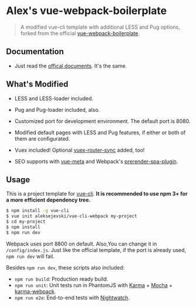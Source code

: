 # Alex's vue-webpack-boilerplate

> A modified vue-cli template with additional LESS and Pug options, forked from the official [vue-webpack-boilerplate](https://github.com/vuejs-templates/webpack).

## Documentation

- Just read the [offical documents](http://vuejs-templates.github.io/webpack). It's the same.

## What's Modified

- LESS and LESS-loader included.
- Pug and Pug-loader included, also.
- Customized port for development environment. The default port is 8080.
- Modified default pages with LESS and Pug features, if either or both of them are configurated.

- Vuex included! Optional [vuex-router-sync](https://github.com/vuejs/vuex-router-sync) added, too!

- SEO supports with [vue-meta](https://github.com/declandewet/vue-meta) and Webpack's [prerender-spa-plugin](https://www.npmjs.com/package/prerender-spa-plugin).

## Usage

This is a project template for [vue-cli](https://github.com/vuejs/vue-cli). **It is recommended to use npm 3+ for a more efficient dependency tree.**

``` bash
$ npm install -g vue-cli
$ vue init aleksejevski/vue-cli-webpack my-project
$ cd my-project
$ npm install
$ npm run dev
```

Webpack uses port 8800 on default. Also,You can change it in `/config/index.js`. Just like the official template, if the port is already used, `npm run dev` will fail.

Besides `npm run dev`, these scripts also included:

- `npm run build`: Production ready build.
- `npm run unit`: Unit tests run in PhantomJS with [Karma](http://karma-runner.github.io/0.13/index.html) + [Mocha](http://mochajs.org/) + [karma-webpack](https://github.com/webpack/karma-webpack).
- `npm run e2e`: End-to-end tests with [Nightwatch](http://nightwatchjs.org/).

